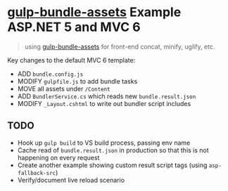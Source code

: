 # [gulp-bundle-assets](https://github.com/dowjones/gulp-bundle-assets) Example ASP.NET 5 and MVC 6

> using [gulp-bundle-assets](https://github.com/dowjones/gulp-bundle-assets) for front-end concat, minify, uglify, etc.

Key changes to the default MVC 6 template:

* ADD `bundle.config.js`
* MODIFY `gulpfile.js` to add bundle tasks
* MOVE all assets under `/Content`
* ADD `BundlerService.cs` which reads new `bundle.result.json`
* MODIFY `_Layout.cshtml` to write out bundler script includes

## TODO

* Hook up `gulp build` to VS build process, passing env name
* Cache read of `bundle.result.json` in production so that this is not happening on every request
* Create another example showing custom result script tags (using `asp-fallback-src`)
* Verify/document live reload scenario